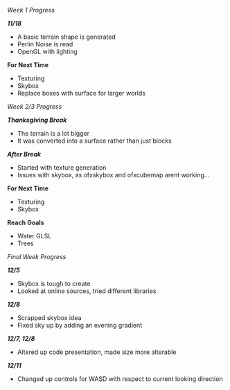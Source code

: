 *Week 1 Progress*

***11/18***

- A basic terrain shape is generated
- Perlin Noise is read
- OpenGL with lighting

**For Next Time**
- Texturing
- Skybox
- Replace boxes with surface for larger worlds

*Week 2/3 Progress*

***Thanksgiving Break***

- The terrain is a lot bigger
- It was converted into a surface rather than just blocks

***After Break***

- Started with texture generation
- Issues with skybox, as ofxskybox and ofxcubemap arent working...

**For Next Time**
- Texturing
- Skybox

****Reach Goals****
- Water GLSL
- Trees

*Final Week Progress*

***12/5***
- Skybox is tough to create
- Looked at online sources, tried different libraries

***12/8***
- Scrapped skybox idea
- Fixed sky up by adding an evening gradient

***12/7, 12/8***
- Altered up code presentation, made size more alterable

***12/11***
- Changed up controls for WASD with respect to current looking direction
